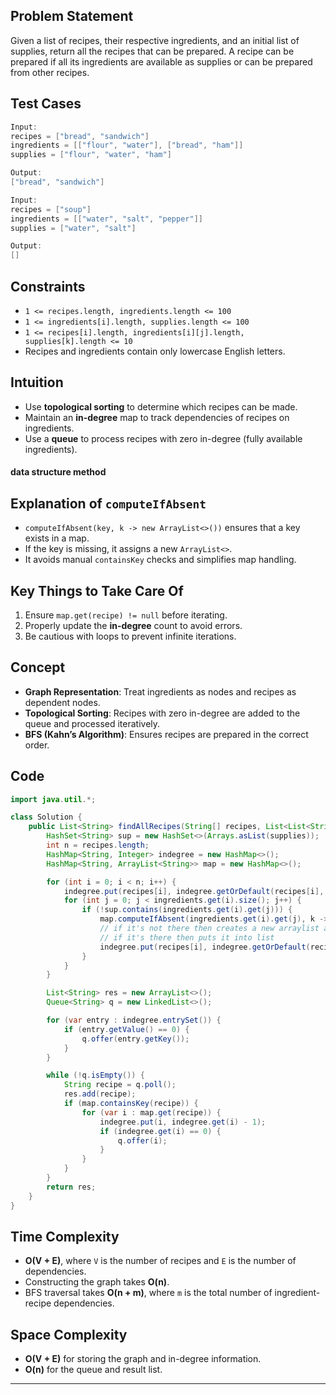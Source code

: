 ## Problem Statement

Given a list of recipes, their respective ingredients, and an initial list of supplies, return all the recipes that can be prepared. A recipe can be prepared if all its ingredients are available as supplies or can be prepared from other recipes.

## Test Cases

```java
Input:
recipes = ["bread", "sandwich"]
ingredients = [["flour", "water"], ["bread", "ham"]]
supplies = ["flour", "water", "ham"]

Output:
["bread", "sandwich"]

Input:
recipes = ["soup"]
ingredients = [["water", "salt", "pepper"]]
supplies = ["water", "salt"]

Output:
[]
```

## Constraints

- `1 <= recipes.length, ingredients.length <= 100`
- `1 <= ingredients[i].length, supplies.length <= 100`
- `1 <= recipes[i].length, ingredients[i][j].length, supplies[k].length <= 10`
- Recipes and ingredients contain only lowercase English letters.

## Intuition

- Use **topological sorting** to determine which recipes can be made.
- Maintain an **in-degree** map to track dependencies of recipes on ingredients.
- Use a **queue** to process recipes with zero in-degree (fully available ingredients).

#### data structure method 
## Explanation of `computeIfAbsent`

- `computeIfAbsent(key, k -> new ArrayList<>())` ensures that a key exists in a map.
- If the key is missing, it assigns a new `ArrayList<>`.
- It avoids manual `containsKey` checks and simplifies map handling.

## Key Things to Take Care Of

1. Ensure `map.get(recipe) != null` before iterating.
2. Properly update the **in-degree** count to avoid errors.
3. Be cautious with loops to prevent infinite iterations.

## Concept

- **Graph Representation**: Treat ingredients as nodes and recipes as dependent nodes.
- **Topological Sorting**: Recipes with zero in-degree are added to the queue and processed iteratively.
- **BFS (Kahn’s Algorithm)**: Ensures recipes are prepared in the correct order.

## Code

```java
import java.util.*;

class Solution {
    public List<String> findAllRecipes(String[] recipes, List<List<String>> ingredients, String[] supplies) {
        HashSet<String> sup = new HashSet<>(Arrays.asList(supplies));
        int n = recipes.length;
        HashMap<String, Integer> indegree = new HashMap<>();
        HashMap<String, ArrayList<String>> map = new HashMap<>();

        for (int i = 0; i < n; i++) {
            indegree.put(recipes[i], indegree.getOrDefault(recipes[i], 0));
            for (int j = 0; j < ingredients.get(i).size(); j++) {
                if (!sup.contains(ingredients.get(i).get(j))) {
                    map.computeIfAbsent(ingredients.get(i).get(j), k -> new ArrayList<>()).add(recipes[i]);
                    // if it's not there then creates a new arraylist and puts into list
                    // if it's there then puts it into list
                    indegree.put(recipes[i], indegree.getOrDefault(recipes[i], 0) + 1);
                }
            }
        }

        List<String> res = new ArrayList<>();
        Queue<String> q = new LinkedList<>();

        for (var entry : indegree.entrySet()) {
            if (entry.getValue() == 0) {
                q.offer(entry.getKey());
            }
        }

        while (!q.isEmpty()) {
            String recipe = q.poll();
            res.add(recipe);
            if (map.containsKey(recipe)) {
                for (var i : map.get(recipe)) {
                    indegree.put(i, indegree.get(i) - 1);
                    if (indegree.get(i) == 0) {
                        q.offer(i);
                    }
                }
            }
        }
        return res;
    }
}
```

## Time Complexity

- **O(V + E)**, where `V` is the number of recipes and `E` is the number of dependencies.
- Constructing the graph takes **O(n)**.
- BFS traversal takes **O(n + m)**, where `m` is the total number of ingredient-recipe dependencies.

## Space Complexity

- **O(V + E)** for storing the graph and in-degree information.
- **O(n)** for the queue and result list.
---
